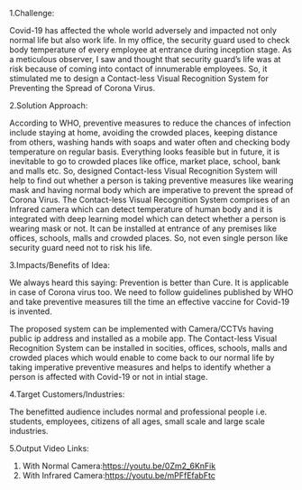 1.Challenge:

Covid-19 has affected the whole world adversely and impacted  not only normal life but also work life. In my office, the security guard used to check body temperature of every employee at entrance during inception stage. As a meticulous observer, I saw and thought that security guard’s life was at risk because of coming into contact of innumerable employees. So, it stimulated me to design a Contact-less Visual Recognition System for Preventing the Spread of Corona Virus.

2.Solution Approach:

According to WHO, preventive measures to reduce the chances of infection include staying at home, avoiding the crowded places, keeping distance from others, washing hands with soaps and water often and checking body temperature on regular basis. Everything looks feasible but in future, it is inevitable to go to crowded places like office, market place, school, bank and malls etc. So, designed Contact-less Visual Recognition System will help to find out whether a person is taking preventive measures like wearing mask and having normal body which are imperative to  prevent the spread of Corona Virus.
The Contact-less Visual Recognition System comprises of an Infrared camera which can detect temperature of human body and it is integrated with deep learning model which can detect whether a person is wearing mask or not. It can be installed at entrance of any premises like offices, schools, malls and crowded places. So, not even single person like security guard need not to risk his life.

3.Impacts/Benefits of Idea:

We always heard this saying: Prevention is better than Cure. It is applicable in case of Corona virus too. We need to follow guidelines published by WHO and take preventive measures till the time an effective vaccine for Covid-19 is invented. 

The proposed system can be implemented with Camera/CCTVs having public ip address and installed as a mobile app. The Contact-less Visual Recognition System can be installed in socities, offices, schools, malls and crowded places which would enable to come back to our normal life by taking imperative preventive measures and helps to identify whether a person is affected with Covid-19 or not in intial stage.

4.Target Customers/Industries:

The benefitted audience includes normal and professional people i.e. students, employees, citizens of all ages, small scale and large scale industries.


5.Output Video Links:

1. With Normal Camera:https://youtu.be/0Zm2_6KnFik
2. With Infrared Camera:https://youtu.be/mPFfEfabFtc


